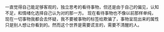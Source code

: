 一直觉得自己能足够客观的，独立思考的看待事物，但还是由于自己的偏见，认知不足，和情绪化选择自己认为对的那一方。
现在看待事物也不像以前那样单纯，现在一切事物我都会去怀疑，我不要被事物的标签给欺骗了，事物呈现出来的属性只是别人想让你看到的。然而这个世界是需要谎言的，需要不清醒的人。